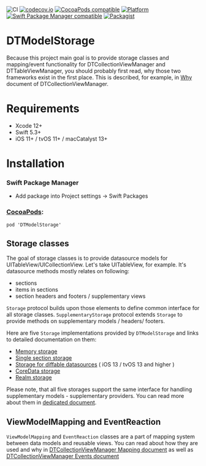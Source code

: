 ![CI](https://github.com/DenTelezhkin/DTModelStorage/workflows/CI/badge.svg)
[![codecov.io](http://codecov.io/github/DenTelezhkin/DTModelStorage/coverage.svg?branch=master)](http://codecov.io/github/DenTelezhkin/DTModelStorage?branch=master)
[![CocoaPods compatible](https://img.shields.io/cocoapods/v/DTModelStorage.svg)](https://cocoapods.org/pods/DTModelStorage)
[![Platform](https://img.shields.io/cocoapods/p/DTModelStorage.svg?style=flat)](https://dentelezhkin.github.io/DTModelStorage)
[![Swift Package Manager compatible](https://img.shields.io/badge/Swift%20Package%20Manager-compatible-brightgreen.svg)](https://github.com/apple/swift-package-manager)
[![Packagist](https://img.shields.io/packagist/l/doctrine/orm.svg)]()

DTModelStorage
==============

 Because this project main goal is to provide storage classes and mapping/event functionality for DTCollectionViewManager and DTTableViewManager, you should probably first read, why those two frameworks exist in the first place. This is described, for example, in [Why](https://github.com/DenTelezhkin/DTCollectionViewManager/blob/master/Documentation/Why.md) document of DTCollectionViewManager.

 Requirements
 ============

 * Xcode 12+
 * Swift 5.3+
 * iOS 11+ / tvOS 11+ / macCatalyst 13+

Installation
============

### Swift Package Manager

 * Add package into Project settings -> Swift Packages

### [CocoaPods](https://cocoapods.org):

    pod 'DTModelStorage'

## Storage classes

The goal of storage classes is to provide datasource models for UITableView/UICollectionView. Let's take UITableView, for example. It's datasource methods mostly relates on following:

* sections
* items in sections
* section headers and footers / supplementary views

`Storage` protocol builds upon those elements to define common interface for all storage classes. `SupplementaryStorage` protocol extends `Storage` to provide methods on supplementary models / headers/ footers.

Here are five `Storage` implementations provided by `DTModelStorage` and links to detailed documentation on them:

* [Memory storage](Documentation/Memory%20storage.md)
* [Single section storage](Documentation/Single%20section%20diffable%20storage.md)
* [Storage for diffable datasources](Documentation/Diffable%20datasource%20storage.md) ( iOS 13 / tvOS 13 and higher )
* [CoreData storage](Documentation/CoreData%20storage.md)
* [Realm storage](Documentation/Realm%20storage.md)

Please note, that all five storages support the same interface for handling supplementary models - supplementary providers. You can read more about them in [dedicated document](Documentation/Supplementary%20providers.md).

## ViewModelMapping and EventReaction

`ViewModelMapping` and `EventReaction` classes are a part of mapping system between data models and reusable views. You can read about how they are used and why in [DTCollectionViewManager Mapping document](https://github.com/DenTelezhkin/DTCollectionViewManager/blob/master/Documentation/Mapping.md) as well as [DTCollectionViewManager Events document](https://github.com/DenTelezhkin/DTCollectionViewManager/blob/master/Documentation/Events.md)
